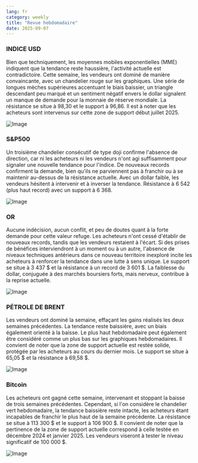 ```yaml
---
lang: fr
category: weekly
title: "Revue hebdomadaire"
date: 2025-09-07
---
```


### INDICE USD

Bien que techniquement, les moyennes mobiles exponentielles (MME) indiquent que la tendance reste haussière, l'activité actuelle est contradictoire. Cette semaine, les vendeurs ont dominé de manière convaincante, avec un chandelier rouge sur les graphiques. Une série de longues mèches supérieures accentuant le biais baissier, un triangle descendant peu marqué et un sentiment négatif envers le dollar signalent un manque de demande pour la monnaie de réserve mondiale. La résistance se situe à 98,30 et le support à 96,86. Il est à noter que les acheteurs sont intervenus sur cette zone de support début juillet 2025.

![Image](https://markleighedu.github.io/img/Sep-2025/07-Sep-2025/usdindex.jpg)

### S&P500

Un troisième chandelier consécutif de type doji confirme l'absence de direction, car ni les acheteurs ni les vendeurs n'ont agi suffisamment pour signaler une nouvelle tendance pour l'indice. De nouveaux records confirment la demande, bien qu'ils ne parviennent pas à franchir ou à se maintenir au-dessus de la résistance actuelle. Avec un dollar faible, les vendeurs hésitent à intervenir et à inverser la tendance. Résistance à 6 542 (plus haut record) avec un support à 6 368.

![Image](https://markleighedu.github.io/img/Sep-2025/07-Sep-2025/sp500.jpg)

### OR

Aucune indécision, aucun conflit, et peu de doutes quant à la forte demande pour cette valeur refuge. Les acheteurs n'ont cessé d'établir de nouveaux records, tandis que les vendeurs restaient à l'écart. Si des prises de bénéfices interviendront à un moment ou à un autre, l'absence de niveaux techniques antérieurs dans ce nouveau territoire inexploré incite les acheteurs à renforcer la tendance dans une lutte à sens unique. Le support se situe à 3 437 $ et la résistance à un record de 3 601 $. La faiblesse du dollar, conjuguée à des marchés boursiers forts, mais nerveux, contribue à la reprise actuelle.

![Image](https://markleighedu.github.io/img/Sep-2025/07-Sep-2025/gold.jpg)

### PÉTROLE DE BRENT

Les vendeurs ont dominé la semaine, effaçant les gains réalisés les deux semaines précédentes. La tendance reste baissière, avec un biais également orienté à la baisse. Le plus haut hebdomadaire peut également être considéré comme un plus bas sur les graphiques hebdomadaires. Il convient de noter que la zone de support actuelle est restée solide, protégée par les acheteurs au cours du dernier mois. Le support se situe à 65,05 $ et la résistance à 69,58 $.

![Image](https://markleighedu.github.io/img/Sep-2025/07-Sep-2025/brentoil.jpg)

### Bitcoin

Les acheteurs ont gagné cette semaine, intervenant et stoppant la baisse de trois semaines précédentes. Cependant, si l'on considère le chandelier vert hebdomadaire, la tendance baissière reste intacte, les acheteurs étant incapables de franchir le plus haut de la semaine précédente. La résistance se situe à 113 300 $ et le support à 106 900 $. Il convient de noter que la pertinence de la zone de support actuelle correspond à celle testée en décembre 2024 et janvier 2025. Les vendeurs viseront à tester le niveau significatif de 100 000 $.

![Image](https://markleighedu.github.io/img/Sep-2025/07-Sep-2025/bitcoin.jpg)

